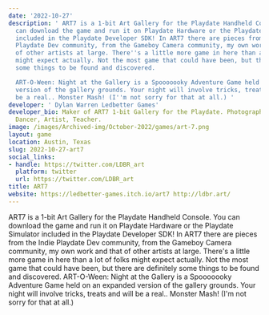 ```yaml
---
date: '2022-10-27'
description: ' ART7 is a 1-bit Art Gallery for the Playdate Handheld Console. You
  can download the game and run it on Playdate Hardware or the Playdate Simulator
  included in the Playdate Developer SDK! In ART7 there are pieces from the Indie
  Playdate Dev community, from the Gameboy Camera community, my own work and that
  of other artists at large. There''s a little more game in here than a lot of folks
  might expect actually. Not the most game that could have been, but there are definitely
  some things to be found and discovered.

  ART-O-Ween: Night at the Gallery is a Spooooooky Adventure Game held on an expanded
  version of the gallery grounds. Your night will involve tricks, treats and will
  be a real.. Monster Mash! (I''m not sorry for that at all.) '
developer: ' Dylan Warren Ledbetter Games'
developer_bio: Maker of ART7 1-bit Gallery for the Playdate. Photographer, Designer,
  Dancer, Artist, Teacher.
image: /images/Archived-img/October-2022/games/art-7.png
layout: game
location: Austin, Texas
slug: 2022-10-27-art7
social_links:
- handle: https://twitter.com/LDBR_art
  platform: twitter
  url: https://twitter.com/LDBR_art
title: ART7
website: https://ledbetter-games.itch.io/art7 http://ldbr.art/
---
```


 ART7 is a 1-bit Art Gallery for the Playdate Handheld Console. You can download the game and run it on Playdate Hardware or the Playdate Simulator included in the Playdate Developer SDK! In ART7 there are pieces from the Indie Playdate Dev community, from the Gameboy Camera community, my own work and that of other artists at large. There's a little more game in here than a lot of folks might expect actually. Not the most game that could have been, but there are definitely some things to be found and discovered.
ART-O-Ween: Night at the Gallery is a Spooooooky Adventure Game held on an expanded version of the gallery grounds. Your night will involve tricks, treats and will be a real.. Monster Mash! (I'm not sorry for that at all.) 